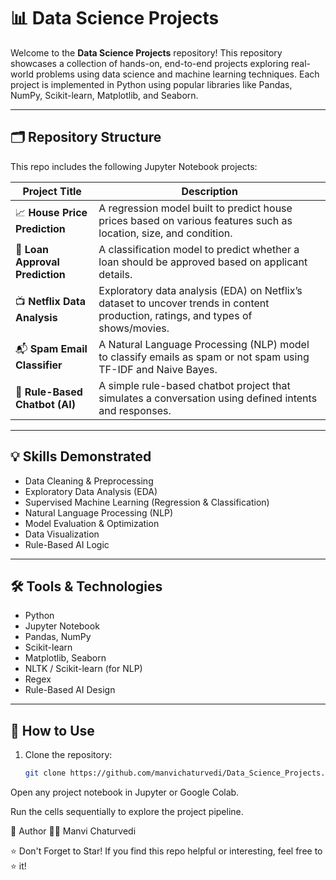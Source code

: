# 📊 Data Science Projects

Welcome to the **Data Science Projects** repository! This repository showcases a collection of hands-on, end-to-end projects exploring real-world problems using data science and machine learning techniques. Each project is implemented in Python using popular libraries like Pandas, NumPy, Scikit-learn, Matplotlib, and Seaborn.

---

## 🗂️ Repository Structure

This repo includes the following Jupyter Notebook projects:

| Project Title | Description |
|---------------|-------------|
| 📈 **House Price Prediction** | A regression model built to predict house prices based on various features such as location, size, and condition. |
| 🏦 **Loan Approval Prediction** | A classification model to predict whether a loan should be approved based on applicant details. |
| 📺 **Netflix Data Analysis** | Exploratory data analysis (EDA) on Netflix’s dataset to uncover trends in content production, ratings, and types of shows/movies. |
| 📬 **Spam Email Classifier** | A Natural Language Processing (NLP) model to classify emails as spam or not spam using TF-IDF and Naive Bayes. |
| 🤖 **Rule-Based Chatbot (AI)** | A simple rule-based chatbot project that simulates a conversation using defined intents and responses. |

---

## 💡 Skills Demonstrated

- Data Cleaning & Preprocessing
- Exploratory Data Analysis (EDA)
- Supervised Machine Learning (Regression & Classification)
- Natural Language Processing (NLP)
- Model Evaluation & Optimization
- Data Visualization
- Rule-Based AI Logic

---

## 🛠️ Tools & Technologies

- Python
- Jupyter Notebook
- Pandas, NumPy
- Scikit-learn
- Matplotlib, Seaborn
- NLTK / Scikit-learn (for NLP)
- Regex
- Rule-Based AI Design

---

## 📌 How to Use

1. Clone the repository:
   ```bash
   git clone https://github.com/manvichaturvedi/Data_Science_Projects.git
Open any project notebook in Jupyter or Google Colab.

Run the cells sequentially to explore the project pipeline.

🚀 Author
👩‍💻 Manvi Chaturvedi

⭐️ Don't Forget to Star!
If you find this repo helpful or interesting, feel free to ⭐️ it!
